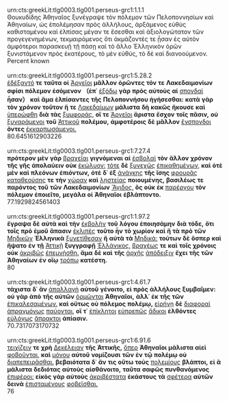 urn:cts:greekLit:tlg0003.tlg001.perseus-grc1:1.1.1<br>
Θουκυδίδης Ἀθηναῖος ξυνέγραψε τὸν πόλεμον τῶν Πελοποννησίων καὶ Ἀθηναίων, ὡς ἐπολέμησαν πρὸς ἀλλήλους, ἀρξάμενος εὐθὺς καθισταμένου καὶ ἐλπίσας μέγαν τε ἔσεσθαι καὶ ἀξιολογώτατον τῶν προγεγενημένων, τεκμαιρόμενος ὅτι ἀκμάζοντές τε ᾖσαν ἐς αὐτὸν ἀμφότεροι παρασκευῇ τῇ πάσῃ καὶ τὸ ἄλλο Ἑλληνικὸν ὁρῶν ξυνιστάμενον πρὸς ἑκατέρους, τὸ μὲν εὐθύς, τὸ δὲ καὶ διανοούμενον.<br>
Percent known<br><br>
urn:cts:greekLit:tlg0003.tlg001.perseus-grc1:5.28.2<br>
[ἐδέξαντό](http://www.perseus.tufts.edu/hopper/morph?l=ἐδέξαντό&la=greek#lexicon) **τε** **ταῦτα** **οἱ** [Ἀργεῖοι](http://www.perseus.tufts.edu/hopper/morph?l=Ἀργεῖοι&la=greek#lexicon) **μᾶλλον** **ὁρῶντες** **τόν** **τε** **Λακεδαιμονίων** **σφίσι** **πόλεμον** **ἐσόμενον** **（ἐπ᾽** [ἐξόδῳ](http://www.perseus.tufts.edu/hopper/morph?l=ἐξόδῳ&la=greek#lexicon) **γὰρ** **πρὸς** **αὐτοὺς** **αἱ** [σπονδαὶ](http://www.perseus.tufts.edu/hopper/morph?l=σπονδαὶ&la=greek#lexicon) **ἦσαν）** **καὶ** **ἅμα** **ἐλπίσαντες** **τῆς** **Πελοποννήσου** **ἡγήσεσθαι:** **κατὰ** **γὰρ** **τὸν** **χρόνον** **τοῦτον** **ἥ** **τε** [Λακεδαίμων](http://www.perseus.tufts.edu/hopper/morph?l=Λακεδαίμων&la=greek#lexicon) **μάλιστα** **δὴ** **κακῶς** **ἤκουσε** **καὶ** [ὑπερώφθη](http://www.perseus.tufts.edu/hopper/morph?l=ὑπερώφθη&la=greek#lexicon) **διὰ** **τὰς** [ξυμφοράς,](http://www.perseus.tufts.edu/hopper/morph?l=ξυμφοράς,&la=greek#lexicon) **οἵ** **τε** [Ἀργεῖοι](http://www.perseus.tufts.edu/hopper/morph?l=Ἀργεῖοι&la=greek#lexicon) **ἄριστα** **ἔσχον** **τοῖς** **πᾶσιν,** **οὐ** [ξυναράμενοι](http://www.perseus.tufts.edu/hopper/morph?l=ξυναράμενοι&la=greek#lexicon) **τοῦ** [Ἀττικοῦ](http://www.perseus.tufts.edu/hopper/morph?l=Ἀττικοῦ&la=greek#lexicon) **πολέμου,** **ἀμφοτέροις** **δὲ** **μᾶλλον** [ἔνσπονδοι](http://www.perseus.tufts.edu/hopper/morph?l=ἔνσπονδοι&la=greek#lexicon) **ὄντες** [ἐκκαρπωσάμενοι.](http://www.perseus.tufts.edu/hopper/morph?l=ἐκκαρπωσάμενοι.&la=greek#lexicon)<br>
80.6451612903226<br><br>
urn:cts:greekLit:tlg0003.tlg001.perseus-grc1:7.27.4<br>
**πρότερον** **μὲν** **γὰρ** [βραχεῖαι](http://www.perseus.tufts.edu/hopper/morph?l=βραχεῖαι&la=greek#lexicon) **γιγνόμεναι** **αἱ** [ἐσβολαὶ](http://www.perseus.tufts.edu/hopper/morph?l=ἐσβολαὶ&la=greek#lexicon) **τὸν** **ἄλλον** **χρόνον** **τῆς** **γῆς** **ἀπολαύειν** **οὐκ** [ἐκώλυον:](http://www.perseus.tufts.edu/hopper/morph?l=ἐκώλυον:&la=greek#lexicon) [τότε](http://www.perseus.tufts.edu/hopper/morph?l=τότε&la=greek#lexicon) **δὲ** [ξυνεχῶς](http://www.perseus.tufts.edu/hopper/morph?l=ξυνεχῶς&la=greek#lexicon) [ἐπικαθημένων,](http://www.perseus.tufts.edu/hopper/morph?l=ἐπικαθημένων,&la=greek#lexicon) **καὶ** **ὁτὲ** **μὲν** **καὶ** **πλεόνων** **ἐπιόντων,** **ὁτὲ** **δ᾽** **ἐξ** [ἀνάγκης](http://www.perseus.tufts.edu/hopper/morph?l=ἀνάγκης&la=greek#lexicon) **τῆς** **ἴσης** [φρουρᾶς](http://www.perseus.tufts.edu/hopper/morph?l=φρουρᾶς&la=greek#lexicon) [καταθεούσης](http://www.perseus.tufts.edu/hopper/morph?l=καταθεούσης&la=greek#lexicon) **τε** **τὴν** [χώραν](http://www.perseus.tufts.edu/hopper/morph?l=χώραν&la=greek#lexicon) **καὶ** [λῃστείας](http://www.perseus.tufts.edu/hopper/morph?l=λῃστείας&la=greek#lexicon) **ποιουμένης,** **βασιλέως** **τε** **παρόντος** **τοῦ** **τῶν** **Λακεδαιμονίων** [Ἄγιδος,](http://www.perseus.tufts.edu/hopper/morph?l=Ἄγιδος,&la=greek#lexicon) **ὃς** **οὐκ** **ἐκ** [παρέργου](http://www.perseus.tufts.edu/hopper/morph?l=παρέργου&la=greek#lexicon) **τὸν** **πόλεμον** **ἐποιεῖτο,** **μεγάλα** **οἱ** **Ἀθηναῖοι** **ἐβλάπτοντο.**<br>
77.1929824561403<br><br>
urn:cts:greekLit:tlg0003.tlg001.perseus-grc1:1.97.2<br>
**ἔγραψα** **δὲ** **αὐτὰ** **καὶ** **τὴν** [ἐκβολὴν](http://www.perseus.tufts.edu/hopper/morph?l=ἐκβολὴν&la=greek#lexicon) **τοῦ** **λόγου** **ἐποιησάμην** **διὰ** **τόδε,** **ὅτι** **τοῖς** **πρὸ** **ἐμοῦ** **ἅπασιν** [ἐκλιπὲς](http://www.perseus.tufts.edu/hopper/morph?l=ἐκλιπὲς&la=greek#lexicon) **τοῦτο** **ἦν** **τὸ** **χωρίον** **καὶ** **ἢ** **τὰ** **πρὸ** **τῶν** [Μηδικῶν](http://www.perseus.tufts.edu/hopper/morph?l=Μηδικῶν&la=greek#lexicon) **Ἑλληνικὰ** [ξυνετίθεσαν](http://www.perseus.tufts.edu/hopper/morph?l=ξυνετίθεσαν&la=greek#lexicon) **ἢ** **αὐτὰ** **τὰ** [Μηδικά:](http://www.perseus.tufts.edu/hopper/morph?l=Μηδικά:&la=greek#lexicon) **τούτων** **δὲ** **ὅσπερ** **καὶ** **ἥψατο** **ἐν** **τῇ** [Ἀττικῇ](http://www.perseus.tufts.edu/hopper/morph?l=Ἀττικῇ&la=greek#lexicon) **ξυγγραφῇ** [Ἑλλάνικος,](http://www.perseus.tufts.edu/hopper/morph?l=Ἑλλάνικος,&la=greek#lexicon) [βραχέως](http://www.perseus.tufts.edu/hopper/morph?l=βραχέως&la=greek#lexicon) **τε** **καὶ** **τοῖς** **χρόνοις** **οὐκ** [ἀκριβῶς](http://www.perseus.tufts.edu/hopper/morph?l=ἀκριβῶς&la=greek#lexicon) [ἐπεμνήσθη.](http://www.perseus.tufts.edu/hopper/morph?l=ἐπεμνήσθη.&la=greek#lexicon) **ἅμα** **δὲ** **καὶ** **τῆς** [ἀρχῆς](http://www.perseus.tufts.edu/hopper/morph?l=ἀρχῆς&la=greek#lexicon) [ἀπόδειξιν](http://www.perseus.tufts.edu/hopper/morph?l=ἀπόδειξιν&la=greek#lexicon) **ἔχει** **τῆς** **τῶν** **Ἀθηναίων** **ἐν** **οἵῳ** [τρόπῳ](http://www.perseus.tufts.edu/hopper/morph?l=τρόπῳ&la=greek#lexicon) **κατέστη.**<br>
80<br><br>
urn:cts:greekLit:tlg0003.tlg001.perseus-grc1:4.61.7<br>
**τάχιστα** **δ᾽** **ἂν** [ἀπαλλαγὴ](http://www.perseus.tufts.edu/hopper/morph?l=ἀπαλλαγὴ&la=greek#lexicon) **αὐτοῦ** **γένοιτο,** **εἰ** **πρὸς** **ἀλλήλους** **ξυμβαῖμεν:** **οὐ** **γὰρ** **ἀπὸ** **τῆς** **αὑτῶν** [ὁρμῶνται](http://www.perseus.tufts.edu/hopper/morph?l=ὁρμῶνται&la=greek#lexicon) **Ἀθηναῖοι,** **ἀλλ᾽** **ἐκ** **τῆς** **τῶν** [ἐπικαλεσαμένων.](http://www.perseus.tufts.edu/hopper/morph?l=ἐπικαλεσαμένων.&la=greek#lexicon) **καὶ** **οὕτως** **οὐ** **πόλεμος** **πολέμῳ,** [εἰρήνῃ](http://www.perseus.tufts.edu/hopper/morph?l=εἰρήνῃ&la=greek#lexicon) **δὲ** [διαφοραὶ](http://www.perseus.tufts.edu/hopper/morph?l=διαφοραὶ&la=greek#lexicon) [ἀπραγμόνως](http://www.perseus.tufts.edu/hopper/morph?l=ἀπραγμόνως&la=greek#lexicon) [παύονται,](http://www.perseus.tufts.edu/hopper/morph?l=παύονται,&la=greek#lexicon) **οἵ** **τ᾽** [ἐπίκλητοι](http://www.perseus.tufts.edu/hopper/morph?l=ἐπίκλητοι&la=greek#lexicon) [εὐπρεπῶς](http://www.perseus.tufts.edu/hopper/morph?l=εὐπρεπῶς&la=greek#lexicon) [ἄδικοι](http://www.perseus.tufts.edu/hopper/morph?l=ἄδικοι&la=greek#lexicon) **ἐλθόντες** [εὐλόγως](http://www.perseus.tufts.edu/hopper/morph?l=εὐλόγως&la=greek#lexicon) [ἄπρακτοι](http://www.perseus.tufts.edu/hopper/morph?l=ἄπρακτοι&la=greek#lexicon) **ἀπίασιν.**<br>
70.7317073170732<br><br>
urn:cts:greekLit:tlg0003.tlg001.perseus-grc1:6.91.6<br>
[τειχίζειν](http://www.perseus.tufts.edu/hopper/morph?l=τειχίζειν&la=greek#lexicon) **τε** **χρὴ** [Δεκέλειαν](http://www.perseus.tufts.edu/hopper/morph?l=Δεκέλειαν&la=greek#lexicon) **τῆς** **Ἀττικῆς,** [ὅπερ](http://www.perseus.tufts.edu/hopper/morph?l=ὅπερ&la=greek#lexicon) **Ἀθηναῖοι** **μάλιστα** **αἰεὶ** [φοβοῦνται,](http://www.perseus.tufts.edu/hopper/morph?l=φοβοῦνται,&la=greek#lexicon) **καὶ** [μόνου](http://www.perseus.tufts.edu/hopper/morph?l=μόνου&la=greek#lexicon) **αὐτοῦ** **νομίζουσι** **τῶν** **ἐν** **τῷ** **πολέμῳ** **οὐ** [διαπεπειρᾶσθαι.](http://www.perseus.tufts.edu/hopper/morph?l=διαπεπειρᾶσθαι.&la=greek#lexicon) **βεβαιότατα** **δ᾽** **ἄν** **τις** **οὕτω** **τοὺς** [πολεμίους](http://www.perseus.tufts.edu/hopper/morph?l=πολεμίους&la=greek#lexicon) **βλάπτοι,** **εἰ** **ἃ** **μάλιστα** **δεδιότας** **αὐτοὺς** **αἰσθάνοιτο,** **ταῦτα** **σαφῶς** **πυνθανόμενος** [ἐπιφέροι:](http://www.perseus.tufts.edu/hopper/morph?l=ἐπιφέροι:&la=greek#lexicon) **εἰκὸς** **γὰρ** **αὐτοὺς** [ἀκριβέστατα](http://www.perseus.tufts.edu/hopper/morph?l=ἀκριβέστατα&la=greek#lexicon) **ἑκάστους** **τὰ** [σφέτερα](http://www.perseus.tufts.edu/hopper/morph?l=σφέτερα&la=greek#lexicon) **αὐτῶν** **δεινὰ** [ἐπισταμένους](http://www.perseus.tufts.edu/hopper/morph?l=ἐπισταμένους&la=greek#lexicon) [φοβεῖσθαι.](http://www.perseus.tufts.edu/hopper/morph?l=φοβεῖσθαι.&la=greek#lexicon)<br>
76<br><br>
